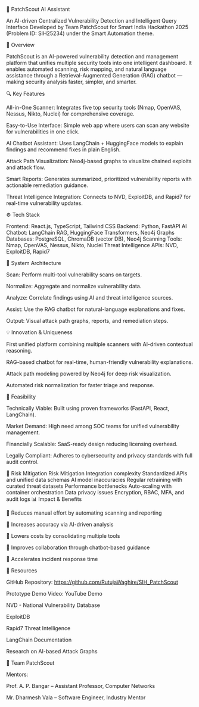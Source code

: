 🧠 PatchScout AI Assistant

An AI-driven Centralized Vulnerability Detection and Intelligent Query Interface
Developed by Team PatchScout for Smart India Hackathon 2025 (Problem ID: SIH25234) under the Smart Automation theme.

🚀 Overview

PatchScout is an AI-powered vulnerability detection and management platform that unifies multiple security tools into one intelligent dashboard.
It enables automated scanning, risk mapping, and natural language assistance through a Retrieval-Augmented Generation (RAG) chatbot — making security analysis faster, simpler, and smarter.

🔍 Key Features

All-in-One Scanner:
Integrates five top security tools (Nmap, OpenVAS, Nessus, Nikto, Nuclei) for comprehensive coverage.

Easy-to-Use Interface:
Simple web app where users can scan any website for vulnerabilities in one click.

AI Chatbot Assistant:
Uses LangChain + HuggingFace models to explain findings and recommend fixes in plain English.

Attack Path Visualization:
Neo4j-based graphs to visualize chained exploits and attack flow.

Smart Reports:
Generates summarized, prioritized vulnerability reports with actionable remediation guidance.

Threat Intelligence Integration:
Connects to NVD, ExploitDB, and Rapid7 for real-time vulnerability updates.

⚙️ Tech Stack

Frontend: React.js, TypeScript, Tailwind CSS
Backend: Python, FastAPI
AI Chatbot: LangChain RAG, HuggingFace Transformers, Neo4j Graphs
Databases: PostgreSQL, ChromaDB (vector DB), Neo4j
Scanning Tools: Nmap, OpenVAS, Nessus, Nikto, Nuclei
Threat Intelligence APIs: NVD, ExploitDB, Rapid7

🧩 System Architecture

Scan: Perform multi-tool vulnerability scans on targets.

Normalize: Aggregate and normalize vulnerability data.

Analyze: Correlate findings using AI and threat intelligence sources.

Assist: Use the RAG chatbot for natural-language explanations and fixes.

Output: Visual attack path graphs, reports, and remediation steps.

💡 Innovation & Uniqueness

First unified platform combining multiple scanners with AI-driven contextual reasoning.

RAG-based chatbot for real-time, human-friendly vulnerability explanations.

Attack path modeling powered by Neo4j for deep risk visualization.

Automated risk normalization for faster triage and response.

🔄 Feasibility

Technically Viable: Built using proven frameworks (FastAPI, React, LangChain).

Market Demand: High need among SOC teams for unified vulnerability management.

Financially Scalable: SaaS-ready design reducing licensing overhead.

Legally Compliant: Adheres to cybersecurity and privacy standards with full audit control.

🧱 Risk Mitigation
Risk	Mitigation
Integration complexity	Standardized APIs and unified data schemas
AI model inaccuracies	Regular retraining with curated threat datasets
Performance bottlenecks	Auto-scaling with container orchestration
Data privacy issues	Encryption, RBAC, MFA, and audit logs
📊 Impact & Benefits

🔹 Reduces manual effort by automating scanning and reporting

🔹 Increases accuracy via AI-driven analysis

🔹 Lowers costs by consolidating multiple tools

🔹 Improves collaboration through chatbot-based guidance

🔹 Accelerates incident response time

📎 Resources

GitHub Repository: https://github.com/RutujaWaghire/SIH_PatchScout

Prototype Demo Video: YouTube Demo

NVD - National Vulnerability Database

ExploitDB

Rapid7 Threat Intelligence

LangChain Documentation

Research on AI-based Attack Graphs

👥 Team PatchScout

Mentors:

Prof. A. P. Bangar – Assistant Professor, Computer Networks

Mr. Dharmesh Vala – Software Engineer, Industry Mentor
